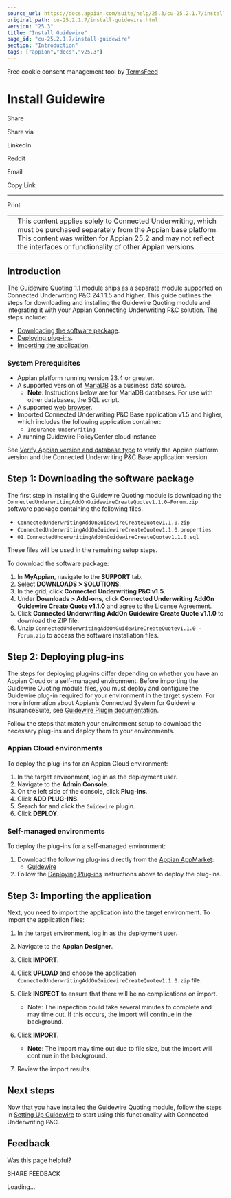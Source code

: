 ```yaml
---
source_url: https://docs.appian.com/suite/help/25.3/cu-25.2.1.7/install-guidewire.html
original_path: cu-25.2.1.7/install-guidewire.html
version: "25.3"
title: "Install Guidewire"
page_id: "cu-25.2.1.7/install-guidewire"
section: "Introduction"
tags: ["appian","docs","v25.3"]
---
```



Free cookie consent management tool by [TermsFeed](https://www.termsfeed.com/)

# Install Guidewire

Share

Share via

LinkedIn

Reddit

Email

Copy Link

* * *

Print

<table><tbody><tr><td><i class="fa fa-check-square-o" aria-hidden="true"></i></td><td>This content applies solely to Connected Underwriting, which must be purchased separately from the Appian base platform. This content was written for Appian 25.2 and may not reflect the interfaces or functionality of other Appian versions.</td></tr></tbody></table>

## Introduction

The Guidewire Quoting 1.1 module ships as a separate module supported on Connected Underwriting P&C 24.1.1.5 and higher. This guide outlines the steps for downloading and installing the Guidewire Quoting module and integrating it with your Appian Connecting Underwriting P&C solution. The steps include:

-   [Downloading the software package](#step-1-downloading-the-software-package).
-   [Deploying plug-ins](#step-2-deploying-plug-ins).
-   [Importing the application](#step-3-importing-the-application).

### System Prerequisites

-   Appian platform running version 23.4 or greater.
-   A supported version of [MariaDB](../System_Requirements.html#databases) as a business data source.
    -   **Note**: Instructions below are for MariaDB databases. For use with other databases, the SQL script.
-   A supported [web browser](../System_Requirements.html#web-browsers).
-   Imported Connected Underwriting P&C Base application v1.5 and higher, which includes the following application container:
    -   `Insurance Underwriting`
-   A running Guidewire PolicyCenter cloud instance

See [Verify Appian version and database type](installing-the-solution.html#verify-the-appian-version-and-database-type) to verify the Appian platform version and the Connected Underwriting P&C Base application version.

## Step 1: Downloading the software package

The first step in installing the Guidewire Quoting module is downloading the `ConnectedUnderwritingAddOnGuidewireCreateQuotev1.1.0—Forum.zip` software package containing the following files.

-   `ConnectedUnderwritingAddOnGuidewireCreateQuotev1.1.0.zip`
-   `ConnectedUnderwritingAddOnGuidewireCreateQuotev1.1.0.properties`
-   `01.ConnectedUnderwritingAddOnGuidewireCreateQuotev1.1.0.sql`

These files will be used in the remaining setup steps.

To download the software package:

1.  In **MyAppian**, navigate to the **SUPPORT** tab.
2.  Select **DOWNLOADS > SOLUTIONS**.
3.  In the grid, click **Connected Underwriting P&C v1.5**.
4.  Under **Downloads > Add-ons**, click **Connected Underwriting AddOn Guidewire Create Quote v1.1.0** and agree to the License Agreement.
5.  Click **Connected Underwriting AddOn Guidewire Create Quote v1.1.0** to download the ZIP file.
6.  Unzip `ConnectedUnderwritingAddOnGuidewireCreateQuotev1.1.0 - Forum.zip` to access the software installation files.

## Step 2: Deploying plug-ins

The steps for deploying plug-ins differ depending on whether you have an Appian Cloud or a self-managed environment. Before importing the Guidewire Quoting module files, you must deploy and configure the Guidewire plug-in required for your environment in the target system. For more information about Appian’s Connected System for Guidewire InsuranceSuite, see [Guidewire Plugin documentation](https://community.appian.com/cfs-file/__key/appian-appmarket-files/a0649666_2D00_ad0f_2D00_4708_2D00_a853_2D00_4c79426b97db/Guidewire-Documentation-v1.0.0.pdf).

Follow the steps that match your environment setup to download the necessary plug-ins and deploy them to your environments.

### Appian Cloud environments

To deploy the plug-ins for an Appian Cloud environment:

1.  In the target environment, log in as the deployment user.
2.  Navigate to the **Admin Console**.
3.  On the left side of the console, click **Plug-ins**.
4.  Click **ADD PLUG-INS**.
5.  Search for and click the `Guidewire` plugin.
6.  Click **DEPLOY**.

### Self-managed environments

To deploy the plug-ins for a self-managed environment:

1.  Download the following plug-ins directly from the [Appian AppMarket](https://community.appian.com/b/appmarket):
    -   [Guidewire](https://community.appian.com/b/appmarket/posts/guidewire)
2.  Follow the [Deploying Plug-ins](../Appian_Plug-ins.html#deploying-plug-ins) instructions above to deploy the plug-ins.

## Step 3: Importing the application

Next, you need to import the application into the target environment. To import the application files:

1.  In the target environment, log in as the deployment user.
2.  Navigate to the **Appian Designer**.
3.  Click **IMPORT**.
4.  Click **UPLOAD** and choose the application `ConnectedUnderwritingAddOnGuidewireCreateQuotev1.1.0.zip` file.
5.  Click **INSPECT** to ensure that there will be no complications on import.

    -   Note: The inspection could take several minutes to complete and may time out. If this occurs, the import will continue in the background.
6.  Click **IMPORT**.
    -   **Note**: The import may time out due to file size, but the import will continue in the background.
7.  Review the import results.

## Next steps

Now that you have installed the Guidewire Quoting module, follow the steps in [Setting Up Guidewire](setting-up-guidewire.html) to start using this functionality with Connected Underwriting P&C.

## Feedback

Was this page helpful?

SHARE FEEDBACK

Loading...